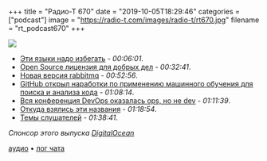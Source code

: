 +++
title = "Радио-Т 670"
date = "2019-10-05T18:29:46"
categories = ["podcast"]
image = "https://radio-t.com/images/radio-t/rt670.jpg"
filename = "rt_podcast670"
+++

![](https://radio-t.com/images/radio-t/rt670.jpg)

- [Эти языки надо избегать](https://www.itproportal.com/features/programming-languages-to-avoid/) - *00:06:01*.
- [Open Source лицензия для добрых дел](https://www.wired.com/story/open-source-license-requires-users-do-no-harm/) - *00:32:41*.
- [Новая версия rabbitmq](https://github.com/rabbitmq/rabbitmq-server/releases/tag/v3.8.0) - *00:52:56*.
- [GitHub открыл наработки по применению машинного обучения для поиска и анализа кода](http://www.opennet.ru/opennews/art.shtml?num=51570) - *01:08:14*.
- [Вся конференция DevOps оказалась ops, но не dev](https://www.darkcoding.net/software/a-developer-goes-to-a-devops-conference/) - *01:11:39*.
- [Откуда взялись эти названия](https://opensource.com/article/19/10/open-source-name-origins) - *01:18:54*.
- [Темы слушателей](https://radio-t.com/p/2019/10/01/prep-670/) - *01:38:41*.

*Спонсор этого выпуска [DigitalOcean](https://do.co/radiot)*


[аудио](https://cdn.radio-t.com/rt_podcast670.mp3) • [лог чата](https://chat.radio-t.com/logs/radio-t-670.html)
<audio src="https://cdn.radio-t.com/rt_podcast670.mp3" preload="none"></audio>
